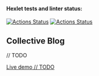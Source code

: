 #### Hexlet tests and linter status:
[![Actions Status](https://github.com/ansseii/rails-project-64/actions/workflows/render-deploy.yml/badge.svg)](https://github.com/ansseii/rails-project-64/actions/workflows/render-deploy.yml)
[![Actions Status](https://github.com/ansseii/rails-project-64/actions/workflows/hexlet-check.yml/badge.svg)](https://github.com/ansseii/rails-project-64/actions/workflows/hexlet-check.yml)

## Collective Blog
// TODO

[Live demo // TODO](https://collective-blog-eerb.onrender.com)